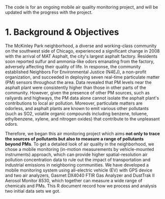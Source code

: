 The code is for an ongoing mobile air quality monitoring project, and will be updated with the progress with the project.

#  1. Background & Objectives

The McKinley Park neighborhood, a diverse and working-class community on the southwest side of Chicago, experienced a significant change in 2008 with the arrival of MAT Asphalt, the city's largest asphalt factory. Residents soon reported sulfur and ammonia-like odors emanating from the factory, adversely affecting their quality of life. In response, the community established Neighbors For Environmental Justice (N4EJ), a non-profit organization, and succeeded in deploying seven real-time particulate matter (PM) sensors throughout the area. Data revealed that PM levels near the asphalt plant were consistently higher than those in other parts of the community. However, given the presence of other PM sources, such as railyards and highways, the PM data alone cannot isolate the asphalt plant's contributions to local air pollution. Moreover, particulate matters are odorless, and asphalt plants are known to emit various other pollutants (such as SO2, volatile organic compounds including benzene, toluene, ethylbenzene, xylene, and nitrogen oxides) that contribute to the unpleasant odors. 

Therefore, we began this air monitoring project which aims **not only to trace the sources of pollutants but also to measure a range of pollutants beyond PMs**. To get a detailed look of air quality in the neighborhood, we chose a mobile monitoring (in-motion measurements by vehicle-mounted instruments) approach, which can provide higher spatial-resolution air pollution concentration data to rule out the impact of transportation and industrial emissions in neighboring communities. We have developed a mobile monitoring system using all-electric vehicle (EV) with GPS device and two air analyzers, Gasmet DX4040 FTIR Gas Analyzer and DustTrak II Aerosol Monitor 8530, which together can measure a wide range of chemicals and PMs. This R document record how we process and analysis two initial data sets we got.

